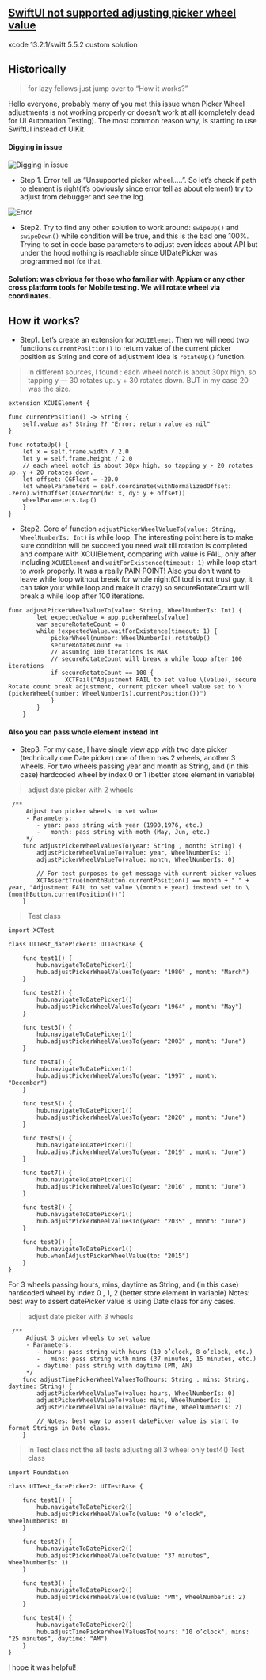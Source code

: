 ## [SwiftUI not supported adjusting picker wheel value](https://medium.com/@iliapavlov314/swiftui-not-supported-adjusting-picker-wheel-value-7640adb2b3e8)
xcode 13.2.1/swift 5.5.2
custom solution

## Historically
>for lazy fellows just jump over to “How it works?”

Hello everyone, probably many of you met this issue when Picker Wheel adjustments is not working properly or doesn’t work at all (completely dead for UI Automation Testing). The most common reason why, is starting to use SwiftUI instead of UIKit.
#### Digging in issue
![Digging in issue](https://user-images.githubusercontent.com/68978403/162481421-d74bdfb1-0f87-4555-8545-66ada1f73a91.png)


- Step 1. Error tell us “Unsupported picker wheel…..”. So let’s check if path to element is right(it’s obviously since error tell as about element) try to adjust from debugger and see the log.

![Error](https://user-images.githubusercontent.com/68978403/162481480-00b2c166-66f1-4ef7-8291-9d942b093261.png)

- Step2. Try to find any other solution to work around: `swipeUp()` and `swipeDown()` while condition will be true, and this is the bad one 100%. Trying to set in code base parameters to adjust even ideas about API but under the hood nothing is reachable since UIDatePicker was programmed not for that.

#### Solution: was obvious for those who familiar with Appium or any other cross platform tools for Mobile testing. We will rotate wheel via coordinates.
## How it works?
- Step1. Let’s create an extension for `XCUIElemet`. Then we will need two functions `currentPosition()` to return value of the current picker position as String and core of adjustment idea is `rotateUp()` function.
> In different sources, I found : each wheel notch is about 30px high, so tapping y — 30 rotates up. y + 30 rotates down. BUT in my case 20 was the size.
```
extension XCUIElement {
    
func currentPosition() -> String {
    self.value as? String ?? "Error: return value as nil"
}
    
func rotateUp() {
    let x = self.frame.width / 2.0
    let y = self.frame.height / 2.0
    // each wheel notch is about 30px high, so tapping y - 20 rotates up. y + 20 rotates down.
    let offset: CGFloat = -20.0
    let wheelParameters = self.coordinate(withNormalizedOffset: .zero).withOffset(CGVector(dx: x, dy: y + offset))
    wheelParameters.tap()
    }
}
```
- Step2. Core of function `adjustPickerWheelValueTo(value: String, WheelNumberIs: Int)` is while loop. The interesting point here is to make sure condition will be succeed you need wait till rotation is completed and compare with XCUIElement, comparing with value is FAIL, only after including `XCUIElemen`t and `waitForExistence(timeout: 1)` while loop start to work properly. It was a really PAIN POINT!
Also you don’t want to leave while loop without break for whole night(CI tool is not trust guy, it can take your while loop and make it crazy) so secureRotateCount will break a while loop after 100 iterations.

```
func adjustPickerWheelValueTo(value: String, WheelNumberIs: Int) {
        let expectedValue = app.pickerWheels[value]
        var secureRotateCount = 0
        while !expectedValue.waitForExistence(timeout: 1) {
            pickerWheel(number: WheelNumberIs).rotateUp()
            secureRotateCount += 1
            // assuming 100 iterations is MAX
            // secureRotateCount will break a while loop after 100 iterations
            if secureRotateCount == 100 {
                XCTFail("Adjustment FAIL to set value \(value), secure Rotate count break adjustment, current picker wheel value set to \(pickerWheel(number: WheelNumberIs).currentPosition())")
            }
        }
    }
```

#### Also you can pass whole element instead Int
- Step3. For my case, I have single view app with two date picker (technically one Date picker) one of them has 2 wheels, another 3 wheels.
For two wheels passing year and month as String, and (in this case) hardcoded wheel by index 0 or 1 (better store element in variable)

> adjust date picker with 2 wheels
``` 
 /**
     Adjust two picker wheels to set value
     - Parameters:
        - year: pass string with year (1990,1976, etc.)
        -   month: pass string with moth (May, Jun, etc.)
     */
    func adjustPickerWheelValuesTo(year: String , month: String) {
        adjustPickerWheelValueTo(value: year, WheelNumberIs: 1)
        adjustPickerWheelValueTo(value: month, WheelNumberIs: 0)
        
        // For test purposes to get message with current picker values
        XCTAssertTrue(monthButton.currentPosition() == month + " " + year, "Adjustment FAIL to set value \(month + year) instead set to \(monthButton.currentPosition())")
    }
```
> Test class
``` 
import XCTest

class UITest_datePicker1: UITestBase {
    
    func test1() {
        hub.navigateToDatePicker1()
        hub.adjustPickerWheelValuesTo(year: "1980" , month: "March")
    }

    func test2() {
        hub.navigateToDatePicker1()
        hub.adjustPickerWheelValuesTo(year: "1964" , month: "May")
    }

    func test3() {
        hub.navigateToDatePicker1()
        hub.adjustPickerWheelValuesTo(year: "2003" , month: "June")
    }
    
    func test4() {
        hub.navigateToDatePicker1()
        hub.adjustPickerWheelValuesTo(year: "1997" , month: "December")
    }
    
    func test5() {
        hub.navigateToDatePicker1()
        hub.adjustPickerWheelValuesTo(year: "2020" , month: "June")
    }
    
    func test6() {
        hub.navigateToDatePicker1()
        hub.adjustPickerWheelValuesTo(year: "2019" , month: "June")
    }
    
    func test7() {
        hub.navigateToDatePicker1()
        hub.adjustPickerWheelValuesTo(year: "2016" , month: "June")
    }
    
    func test8() {
        hub.navigateToDatePicker1()
        hub.adjustPickerWheelValuesTo(year: "2035" , month: "June")
    }
    
    func test9() {
        hub.navigateToDatePicker1()
        hub.whenIAdjustPickerWheelValue(to: "2015")
    }
}
```

For 3 wheels passing hours, mins, daytime as String, and (in this case) hardcoded wheel by index 0 , 1, 2 (better store element in variable)
Notes: best way to assert datePicker value is using Date class for any cases.

> adjust date picker with 3 wheels
```
 /**
     Adjust 3 picker wheels to set value
     - Parameters:
        - hours: pass string with hours (10 o’clock, 8 o’clock, etc.)
        -   mins: pass string with mins (37 minutes, 15 minutes, etc.)
        - daytime: pass string with daytime (PM, AM)
     */
    func adjustTimePickerWheelValuesTo(hours: String , mins: String, daytime: String) {
        adjustPickerWheelValueTo(value: hours, WheelNumberIs: 0)
        adjustPickerWheelValueTo(value: mins, WheelNumberIs: 1)
        adjustPickerWheelValueTo(value: daytime, WheelNumberIs: 2)
        
        // Notes: best way to assert datePicker value is start to format Strings in Date class.
    }
```
> In Test class not the all tests adjusting all 3 wheel only test4()
> Test class

```
import Foundation

class UITest_datePicker2: UITestBase {
    
    func test1() {
        hub.navigateToDatePicker2()
        hub.adjustPickerWheelValueTo(value: "9 o’clock", WheelNumberIs: 0)
    }
    
    func test2() {
        hub.navigateToDatePicker2()
        hub.adjustPickerWheelValueTo(value: "37 minutes", WheelNumberIs: 1)
    }
    
    func test3() {
        hub.navigateToDatePicker2()
        hub.adjustPickerWheelValueTo(value: "PM", WheelNumberIs: 2)
    }
    
    func test4() {
        hub.navigateToDatePicker2()
        hub.adjustTimePickerWheelValuesTo(hours: "10 o’clock", mins: "25 minutes", daytime: "AM")
    }
}
```

I hope it was helpful!


